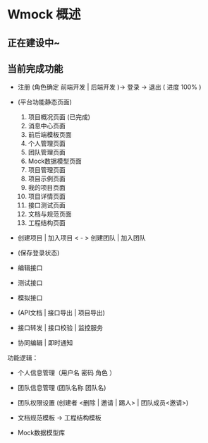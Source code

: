 # Wmock 概述

## 正在建设中~

## 当前完成功能

* 注册 (角色确定 前端开发 | 后端开发 )-> 登录  -> 退出 ( 进度 100% )

* (平台功能静态页面)
   1. 项目概况页面 (已完成)
   2. 消息中心页面 
   3. 前后端模板页面
   4. 个人管理页面
   5. 团队管理页面
   6. Mock数据模型页面
   7. 项目管理页面
   8. 项目示例页面
   9. 我的项目页面
   10. 项目详情页面
   11. 接口测试页面
   12. 文档与规范页面
   13. 工程结构页面

*  创建项目 | 加入项目 < - > 创建团队 | 加入团队

* (保存登录状态)

* 编辑接口

* 测试接口

* 模拟接口

* (API文档 | 接口导出 | 项目导出)

* 接口转发 | 接口校验 | 监控服务

* 协同编辑 | 即时通知


功能逻辑：

* 个人信息管理（用户名 密码 角色 ）

* 团队信息管理 (团队名称 团队名)

* 团队权限设置 (创建者 <删除 | 邀请 | 踢人> | 团队成员<邀请>) 

* 文档规范模板 -> 工程结构模板

* Mock数据模型库

